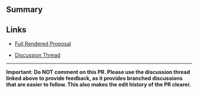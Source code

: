## Summary

<!--
  Short summary on what problem this RFC solves, and
  concise example
-->

## Links

<!--
  Link to a GitHub-rendered version of your RFC, e.g.
  https://github.com/<USERNAME>/rfcs/blob/<BRANCH>/rfcs/0000-my-proposal.md
  You can find this link by navigating to this file on your branch.
-->

- [Full Rendered Proposal]()

<!--
  Please open and link to a corresponding discussion thread
  (under "Discussion" tab of the repo).
  After submitting the PR, make sure to edit the discussion
  to link to this PR.
-->

- [Discussion Thread]()

<!-- include additional links to related issues if applicable -->

---

**Important: Do NOT comment on this PR. Please use the discussion thread linked above to provide feedback, as it provides branched discussions that are easier to follow. This also makes the edit history of the PR clearer.**
